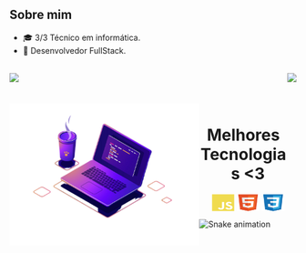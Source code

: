 ## Sobre mim
- 🎓 3/3 Técnico em informática.
- 🌱 Desenvolvedor FullStack. <br/> <br/>

<div>
  
  <img  height="180em" src="https://github-readme-stats.vercel.app/api?username=dev-pedro-silva-pereira&show_icons=true&theme=great-gatsby&include_all_commits=true&count_private=true"/>
  <img align="right" height="150em" src="https://github-readme-stats.vercel.app/api/top-langs/?username=dev-pedro-silva-pereira&layout=compact&langs_count=16&theme=great-gatsby"/>
</div>
<br>

<div  align="center"> 
  <div style="display: inline_block"><br>
    <img align="left" height="250" alt="coding-img" src="laptop.png">
    <h1 align="center">Melhores Tecnologias <3</h1>
    <img align="center" height="30" width="40" alt="js-icon"  src="https://raw.githubusercontent.com/devicons/devicon/master/icons/javascript/javascript-plain.svg">
    <img align="center" height="30" width="40" alt="html-icon" src="https://raw.githubusercontent.com/devicons/devicon/master/icons/html5/html5-original.svg">
    <img align="center" height="30" width="40" alt="css-icon" src="https://raw.githubusercontent.com/devicons/devicon/master/icons/css3/css3-original.svg">
   </div>
</div>
  
![Snake animation](https://github.com/LuigiGF/LuigiGF/blob/output/github-contribution-grid-snake.svg)

